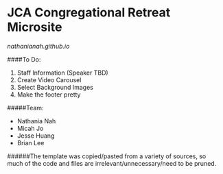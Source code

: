 # JCA Congregational Retreat Microsite
_nathanianah.github.io_

####To Do:
1. Staff Information (Speaker TBD)
2. Create Video Carousel
3. Select Background Images
4. Make the footer pretty

#####Team:
* Nathania Nah
* Micah Jo
* Jesse Huang
* Brian Lee

######The template was copied/pasted from a variety of sources, so much of the code and files are irrelevant/unnecessary/need to be pruned.
